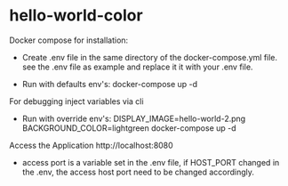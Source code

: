 # hello-world-color

Docker compose for installation:
- Create .env file in the same directory of the docker-compose.yml file. see the .env file as example and replace it it with your .env file.

- Run with defaults env's: docker-compose up -d

For debugging inject variables via cli
- Run with override env's: DISPLAY_IMAGE=hello-world-2.png BACKGROUND_COLOR=lightgreen docker-compose up -d


Access the Application http://localhost:8080
- access port is a variable set in the .env file, if HOST_PORT changed in the .env, the access host port need to be changed accordingly.
